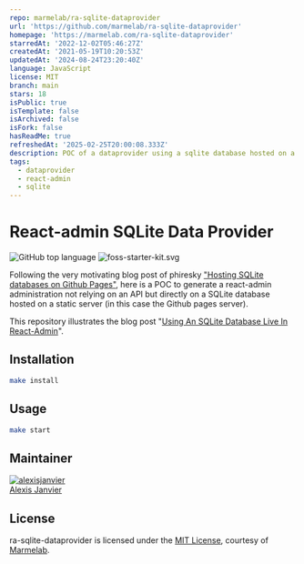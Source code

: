 ```yaml
---
repo: marmelab/ra-sqlite-dataprovider
url: 'https://github.com/marmelab/ra-sqlite-dataprovider'
homepage: 'https://marmelab.com/ra-sqlite-dataprovider'
starredAt: '2022-12-02T05:46:27Z'
createdAt: '2021-05-19T10:20:53Z'
updatedAt: '2024-08-24T23:20:40Z'
language: JavaScript
license: MIT
branch: main
stars: 18
isPublic: true
isTemplate: false
isArchived: false
isFork: false
hasReadMe: true
refreshedAt: '2025-02-25T20:00:08.333Z'
description: POC of a dataprovider using a sqlite database hosted on a static server
tags:
  - dataprovider
  - react-admin
  - sqlite
---
```


# React-admin SQLite Data Provider

![GitHub top language](https://img.shields.io/github/languages/top/marmelab/ra-sqlite-dataprovider.svg) ![foss-starter-kit.svg](https://img.shields.io/github/license/marmelab/ra-sqlite-dataprovider.svg)

Following the very motivating blog post of phiresky ["Hosting SQLite databases on Github Pages"](https://phiresky.github.io/blog/2021/hosting-sqlite-databases-on-github-pages/), here is a POC to generate a react-admin administration not relying on an API but directly on a SQLite database hosted on a static server (in this case the Github pages server).

This repository illustrates the blog post "[Using An SQLite Database Live In React-Admin](https://marmelab.com/blog/2021/10/14/using-an-sqlite-database-live-in-react-admin.html)".

## Installation

```bash
make install
```

## Usage

```bash
make start
```

## Maintainer

[![alexisjanvier](https://avatars1.githubusercontent.com/u/547706?s=96&amp;v=4)](https://github.com/alexisjanvier)     
[Alexis Janvier](https://github.com/alexisjanvier) 

## License

ra-sqlite-dataprovider is licensed under the [MIT License](LICENSE), courtesy of [Marmelab](http://marmelab.com).
